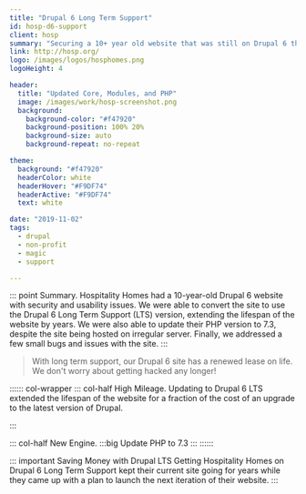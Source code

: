 ```yaml
---
title: "Drupal 6 Long Term Support"
id: hosp-d6-support
client: hosp
summary: "Securing a 10+ year old website that was still on Drupal 6 that was prone to hacks and bugs."
link: http://hosp.org/
logo: /images/logos/hosphomes.png
logoHeight: 4

header:
  title: "Updated Core, Modules, and PHP"
  image: /images/work/hosp-screenshot.png
  background:
    background-color: "#f47920"
    background-position: 100% 20%
    background-size: auto
    background-repeat: no-repeat

theme:
  background: "#f47920"
  headerColor: white
  headerHover: "#F9DF74"
  headerActive: "#F9DF74"
  text: white

date: "2019-11-02"
tags:
  - drupal
  - non-profit
  - magic
  - support

---
```


::: point Summary.
Hospitality Homes had a 10-year-old Drupal 6 website with security and usability issues.  We were able to convert the site to use the Drupal 6 Long Term Support (LTS) version, extending the lifespan of the website by years.  We were also able to update their PHP version to 7.3, despite the site being hosted on irregular server.  Finally, we addressed a few small bugs and issues with the site.
:::

> With long term support, our Drupal 6 site has a renewed lease on life. We don't worry about getting hacked any longer!

:::::: col-wrapper
::: col-half High Mileage.
Updating to Drupal 6 LTS extended the lifespan of the website for a fraction of the cost of an upgrade to the latest version of Drupal.

:::

::: col-half New Engine.
:::big
Update PHP to 7.3
:::
::::::

::: important Saving Money with Drupal LTS
Getting Hospitality Homes on Drupal 6 Long Term Support kept their current site going for years while they came up with a plan to launch the next iteration of their website.
:::
